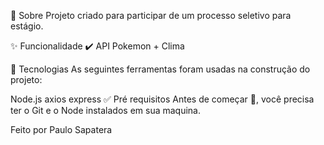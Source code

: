 🎯 Sobre
Projeto criado para participar de um processo seletivo para estágio.

✨ Funcionalidade
✔️ API Pokemon + Clima

🚀 Tecnologias
As seguintes ferramentas foram usadas na construção do projeto:

Node.js
axios
express
✅ Pré requisitos
Antes de começar 🏁, você precisa ter o Git e o Node instalados em sua maquina.

Feito por Paulo Sapatera

